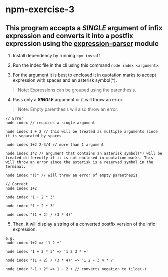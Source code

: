# npm-exercise-3
## This program accepts a _SINGLE_ argument of infix expression and converts it into a postfix expression using the [expression-parser](https://www.npmjs.com/package/@estilles/expression-parser) module

1. Install dependency by running `npm install`

2. Run the index file in the cli using this command `node index <argument>`.

3. For the argument it is best to enclosed it in quotation marks to accept expression with spaces and an asterisk symbol(*).
> Note: Expressions can be grouped using the parenthesis.

4. Pass only a ***SINGLE*** argument or it will throw an error.
> Note: Empty parenthesis will also throw an error.
```
// Error
node index // requires a single argument

node index 1 + 2 // this will be treated as multiple arguments since it is separated by spaces

node index 1+2 2-3/4 // more than 1 argument

node index 1*2 // argument that contains an asterisk symbol(*) will be treated differently if it is not enclosed in quotation marks. This will throw an error since the asterisk is a reserved symbol in the terminal.

node index "()" // will throw an error of empty parenthesis

// Correct
node index 1+2 

node index '1 + 2 * 3'

node index "1 + 2 * 3"

node index "(1 + 2) / (3 * 4)"
```

5. Then, it will display a string of a converted postfix version of the infix expression.
```
e.g.
node index 1+2 => '1 2 +'

node index '1 + 2 * 3' => '1 2 3 * +'

node index "(1 + 2) / (3 * 4)" => '1 2 + 3 4 * /'

node index "-1 + 2" => 1 ~ 2 + // converts negation to tilde(~)
```
